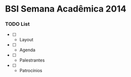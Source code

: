 # BSI Semana Acadêmica 2014

### TODO List

- [ ] - Layout
- [ ] - Agenda
- [ ] - Palestrantes
- [ ] - Patrocínios
